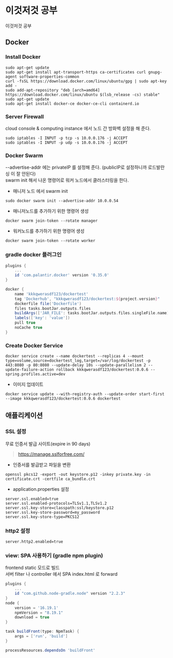 # 이것저것 공부

이것저것 공부

## Docker

### Install Docker

```shell
sudo apt-get update
sudo apt-get install apt-transport-https ca-certificates curl gnupg-agent software-properties-common
curl -fsSL https://download.docker.com/linux/ubuntu/gpg | sudo apt-key add -
sudo add-apt-repository "deb [arch=amd64] https://download.docker.com/linux/ubuntu $(lsb_release -cs) stable"
sudo apt-get update
sudo apt-get install docker-ce docker-ce-cli containerd.io
```



### Server Firewall

cloud console & computing instance 에서 노드 간 방화벽 설정을 해 준다.

```shell
sudo iptables -I INPUT -p tcp -s 10.0.0.176 -j ACCEPT
sudo iptables -I INPUT -p udp -s 10.0.0.176 -j ACCEPT
```

### Docker Swarm

--advertise-addr 에는 privateIP 를 설정해 준다. (publicIP로 설정하니까 로드발란싱 이 잘 안된다)<br>
swarm init 해서 나온 명령어로 워커 노드에서 클러스터링을 한다.

- 매니저 노드 에서 swarm init
```shell
sudo docker swarm init --advertise-addr 10.0.0.54
```

- 매니저노드를 추가하기 위한 명령어 생성
```shell
docker swarm join-token --rotate manager
```

- 워커노드를 추가하기 위한 명령어 생성
```shell
docker swarm join-token --rotate worker
```

### gradle docker 플러그인

```groovy
plugins {
    ...
    id 'com.palantir.docker' version '0.35.0'
}

docker {
    name 'kkkqwerasdf123/dockertest'
    tag 'Dockerhub', "kkkqwerasdf123/dockertest:${project.version}"
    dockerfile file('Dockerfile')
    files tasks.bootJar.outputs.files
    buildArgs(['JAR_FILE': tasks.bootJar.outputs.files.singleFile.name])
    labels(['key': 'value'])
    pull true
    noCache true
}
```

### Create Docker Service

```shell
docker service create --name dockertest --replicas 4 --mount type=volume,source=dockertest_log,target=/var/log/dockertest -p 443:8080 -p 80:8080 --update-delay 10s --update-parallelism 2 --update-failure-action rollback kkkqwerasdf123/dockertest:0.0.6 --spring.profiles.active=dev
```

- 이미지 업데이트
```shell
docker service update --with-registry-auth --update-order start-first --image kkkqwerasdf123/dockertest:0.0.6 dockertest
```

## 애플리케이션

### SSL 설정

무료 인증서 발급 사이트(expire in 90 days)

> https://manage.sslforfree.com/

- 인증서를 발급받고 파일을 변환

```shell
openssl pkcs12 -export -out keystore.p12 -inkey private.key -in certificate.crt -certfile ca_bundle.crt
```

- application.properties 설정

```properties
server.ssl.enabled=true
server.ssl.enabled-protocols=TLSv1.1,TLSv1.2
server.ssl.key-store=classpath:ssl/keystore.p12
server.ssl.key-store-password=my_password
server.ssl.key-store-type=PKCS12
```

### http2 설정

```properties
server.http2.enabled=true
```




### view: SPA 사용하기 (gradle npm plugin)

frontend static 모드로 빌드<br>
서버 filter 나 controller 에서 SPA index.html 로 forward

```groovy
plugins {
    ...
    id "com.github.node-gradle.node" version "2.2.3"
}
node {
    version = '16.19.1'
    npmVersion = "8.19.1"
    download = true
}

task buildFront(type: NpmTask) {
    args = ['run', 'build']
}

processResources.dependsOn 'buildFront'
```